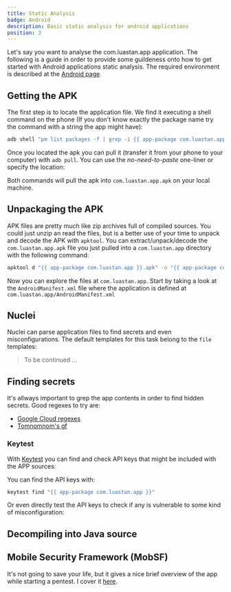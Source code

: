 ```yaml
---
title: Static Analysis
badge: Android
description: Basic static analysis for android applications
position: 3
---
```


Let's say you want to analyse the <smart-variable variable="app-package">com.luastan.app</smart-variable> application. The following is a guide in order to provide some guildeness onto how to get started with Android applications static analysis. The required environment is described at the [Android page](/mobile/android#required-tools).

## Getting the APK

The first step is to locate the application file. We find it executing a shell command on the phone (If you don't know exactly the package name try the command with a string the app might have):

```bash
adb shell "pm list packages -f | grep -i {{ app-package com.luastan.app }} | sed 's/.*:\(.*apk\)=.*/\1/'"
```

Once you located the apk you can pull it (transfer it from your phone to your computer) with `adb pull`. You can use the _no-need-to-paste_ one-liner or specify the location:

<smart-tabs variable="adb-pull-fancy" :tabs="{'fancy': 'Fancy one liner', 'not-fancy': 'Paste the location'}">
<template v-slot:fancy>

```bash
adb pull $(adb shell "pm list packages -f | grep -i {{ app-package com.luastan.app }} | sed 's/.*:\(.*apk\)=.*/\1/'" | tr -d '\r\n') "{{ app-package com.luastan.app }}.apk"
```

</template>
<template v-slot:not-fancy>

```bash
adb pull "{{ app-location /data/app/.../base.apk }}" "{{ app-package com.luastan.app }}.apk"
```

</template>
</smart-tabs>

Both commands will pull the apk into <code><smart-variable variable="app-package">com.luastan.app</smart-variable>.apk</code> on your local machine.

## Unpackaging the APK

APK files are pretty much like zip archives full of compiled sources. You could just unzip an read the files, but is a better use of your time to unpack and decode the APK with `apktool`. You can extract/unpack/decode the <code><smart-variable variable="app-package">com.luastan.app</smart-variable>.apk</code> file you just pulled into a <code><smart-variable variable="app-package">com.luastan.app</smart-variable></code> directory with the following command:

```bash
apktool d "{{ app-package com.luastan.app }}.apk" -o "{{ app-package com.luastan.app }}"
```

Now you can explore the files at <code><smart-variable variable="app-package">com.luastan.app</smart-variable></code>. Start by taking a look at the `AndroidManifest.xml` file where the application is defined at <code><smart-variable variable="app-package">com.luastan.app</smart-variable>/AndroidManifest.xml</code>

## Nuclei

Nuclei can parse application files to find secrets and even misconfigurations. The default templates for this task belong to the `file` templates:

<smart-tabs variable="nuclei-results" :tabs="{'simple': 'Simple', 'automatic': 'Automatic'}">
<template v-slot:simple>

```bash
nuclei -t file -u "{{ app-package com.luastan.app }}" -me "{{ nuclei-output nuclei_results_static }}"
```

</template>
<template v-slot:automatic>

```bash
nuclei -t file -u "{{ app-package com.luastan.app }}" -me "{{ nuclei-output scans }}/android_{{ app-package com.luastan.app }}"
```

</template>
</smart-tabs>

> To be continued ...

## Finding secrets

It's allways important to grep the app contents in order to find hidden secrets. Good regexes to try are:

- [Google Cloud regexes](/cloud/google/key-leaks#useful-regexes)
- [Tomnomnom's gf](https://github.com/tomnomnom/gf/tree/master/examples)

### Keytest

With [Keytest](https://github.com/luastan/keytest) you can find and check API keys that might be included with the APP sources:

You can find the API keys with:

```bash
keytest find "{{ app-package com.luastan.app }}"
```

Or even directly test the API keys to check if any is vulnerable to some kind of misconfiguration:

<smart-tabs variable="output-to-markdown" :tabs="{'markdown': 'Markdown', 'stdout': 'Stdout'}">
<template v-slot:markdown>

```bash
keytest check "{{ app-package com.luastan.app }}" -o "{{ app-package com.luastan.app }}.apikeys.md"
```

</template>
<template v-slot:stdout>

```bash
keytest check "{{ app-package com.luastan.app }}"
```

</template>
</smart-tabs>

## Decompiling into Java source

## Mobile Security Framework (MobSF)

It's not going to save your life, but it gives a nice brief overview of the app while starting a pentest.
I cover it [here](/mobile/general/mobsf).
